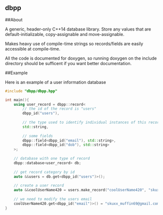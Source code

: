 dbpp
----

##About

A generic, header-only C++14 database library. Store any values that are default-initializable, copy-assignable and move-assignable.

Makes heavy use of compile-time strings so records/fields are easily accessible at compile-time.

All the code is documented for doxygen, so running doxygen on the include directory should be sufficent if you want better documentation.

##Example

Here is an example of a user information database
```c++
#include "dbpp/dbpp.hpp"

int main(){
	using user_record = dbpp::record<
		// the id of the record is "users"
		dbpp_id("users"),
		
		// the type used to identify individual instances of this record
		std::string,
		
		// some fields
		dbpp::field<dbpp_id("email"), std::string>,
		dbpp::field<dbpp_id("dob"), std::string>
	>;
	
	// database with one type of record
	dbpp::database<user_record> db;
	
	// get record category by id
	auto &&users = db.get<dbpp_id("users")>();
	
	// create a user record
	auto &&coolUserName420 = users.make_record("coolUserName420", "skuxx_muffin70@gmail.com");
	
	// we need to modify the users email
	coolUserName420.get<dbpp_id("email")>() = "skuxx_muffin69@gmail.com";
}
```
